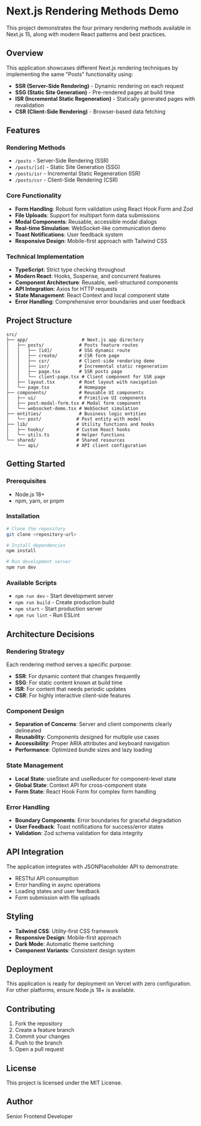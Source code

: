 # Next.js Rendering Methods Demo

This project demonstrates the four primary rendering methods available in Next.js 15, along with modern React patterns and best practices.

## Overview

This application showcases different Next.js rendering techniques by implementing the same "Posts" functionality using:

- **SSR (Server-Side Rendering)** - Dynamic rendering on each request
- **SSG (Static Site Generation)** - Pre-rendered pages at build time
- **ISR (Incremental Static Regeneration)** - Statically generated pages with revalidation
- **CSR (Client-Side Rendering)** - Browser-based data fetching

## Features

### Rendering Methods
- `/posts` - Server-Side Rendering (SSR)
- `/posts/[id]` - Static Site Generation (SSG)
- `/posts/isr` - Incremental Static Regeneration (ISR)
- `/posts/csr` - Client-Side Rendering (CSR)

### Core Functionality
- **Form Handling**: Robust form validation using React Hook Form and Zod
- **File Uploads**: Support for multipart form data submissions
- **Modal Components**: Reusable, accessible modal dialogs
- **Real-time Simulation**: WebSocket-like communication demo
- **Toast Notifications**: User feedback system
- **Responsive Design**: Mobile-first approach with Tailwind CSS

### Technical Implementation
- **TypeScript**: Strict type checking throughout
- **Modern React**: Hooks, Suspense, and concurrent features
- **Component Architecture**: Reusable, well-structured components
- **API Integration**: Axios for HTTP requests
- **State Management**: React Context and local component state
- **Error Handling**: Comprehensive error boundaries and user feedback

## Project Structure

```
src/
├── app/                    # Next.js app directory
│   ├── posts/             # Posts feature routes
│   │   ├── [id]/          # SSG dynamic route
│   │   ├── create/        # CSR form page
│   │   ├── csr/           # Client-side rendering demo
│   │   ├── isr/           # Incremental static regeneration
│   │   ├── page.tsx       # SSR posts page
│   │   └── client-page.tsx # Client component for SSR page
│   ├── layout.tsx         # Root layout with navigation
│   └── page.tsx           # Homepage
├── components/            # Reusable UI components
│   ├── ui/                # Primitive UI components
│   ├── post-modal-form.tsx # Modal form component
│   └── websocket-demo.tsx # WebSocket simulation
├── entities/              # Business logic entities
│   └── post/             # Post entity with model
├── lib/                  # Utility functions and hooks
│   ├── hooks/            # Custom React hooks
│   └── utils.ts          # Helper functions
└── shared/               # Shared resources
    └── api/              # API client configuration
```

## Getting Started

### Prerequisites
- Node.js 18+
- npm, yarn, or pnpm

### Installation
```bash
# Clone the repository
git clone <repository-url>

# Install dependencies
npm install

# Run development server
npm run dev
```

### Available Scripts
- `npm run dev` - Start development server
- `npm run build` - Create production build
- `npm start` - Start production server
- `npm run lint` - Run ESLint

## Architecture Decisions

### Rendering Strategy
Each rendering method serves a specific purpose:
- **SSR**: For dynamic content that changes frequently
- **SSG**: For static content known at build time
- **ISR**: For content that needs periodic updates
- **CSR**: For highly interactive client-side features

### Component Design
- **Separation of Concerns**: Server and client components clearly delineated
- **Reusability**: Components designed for multiple use cases
- **Accessibility**: Proper ARIA attributes and keyboard navigation
- **Performance**: Optimized bundle sizes and lazy loading

### State Management
- **Local State**: useState and useReducer for component-level state
- **Global State**: Context API for cross-component state
- **Form State**: React Hook Form for complex form handling

### Error Handling
- **Boundary Components**: Error boundaries for graceful degradation
- **User Feedback**: Toast notifications for success/error states
- **Validation**: Zod schema validation for data integrity

## API Integration

The application integrates with JSONPlaceholder API to demonstrate:
- RESTful API consumption
- Error handling in async operations
- Loading states and user feedback
- Form submission with file uploads

## Styling

- **Tailwind CSS**: Utility-first CSS framework
- **Responsive Design**: Mobile-first approach
- **Dark Mode**: Automatic theme switching
- **Component Variants**: Consistent design system

## Deployment

This application is ready for deployment on Vercel with zero configuration. For other platforms, ensure Node.js 18+ is available.

## Contributing

1. Fork the repository
2. Create a feature branch
3. Commit your changes
4. Push to the branch
5. Open a pull request

## License

This project is licensed under the MIT License.

## Author

Senior Frontend Developer
